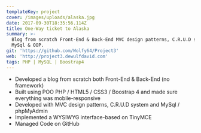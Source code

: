 ```yaml
---
templateKey: project
cover: /images/uploads/alaska.jpg
date: 2017-09-30T18:35:56.114Z
title: One-Way ticket to Alaska
summary: >-
  Blog from scratch Front-End & Back-End MVC design patterns, C.R.U.D system and
  MySql & OOP.
git: 'https://github.com/Wolfy64/Project3'
web: 'http://project3.dewulfdavid.com'
tags: PHP | MySQL | Boostrap4
---
```


- Developed a blog from scratch both Front-End & Back-End (no framework)
- Built using POO PHP / HTML5 / CSS3 / Boostrap 4 and made sure everything was mobile-responsive
- Developed with MVC design patterns, C.R.U.D system and MySql / phpMyAdmin
- Implemented a WYSIWYG interface-based on TinyMCE
- Managed Code on GitHub
